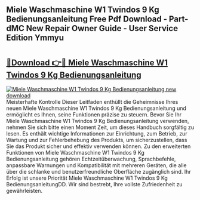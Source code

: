 ## Miele Waschmaschine W1 Twindos 9 Kg Bedienungsanleitung Free Pdf Download - Part-dMC New Repair Owner Guide - User Service Edition Ymmyu

# <h2><a href="http://df2ueg1.blite.top/?on=Miele+Waschmaschine+W1+Twindos+9+Kg+Bedienungsanleitung">🔗Download 👉🔴 Miele Waschmaschine W1 Twindos 9 Kg Bedienungsanleitung</a></h2>

[![Miele Waschmaschine W1 Twindos 9 Kg Bedienungsanleitung new download](https://i.imgur.com/lujVjoI.png)](http://df2ueg1.blite.top/?on=Miele+Waschmaschine+W1+Twindos+9+Kg+Bedienungsanleitung)
Meisterhafte Kontrolle Dieser Leitfaden enthüllt die Geheimnisse Ihres neuen Miele Waschmaschine W1 Twindos 9 Kg Bedienungsanleitung und ermöglicht es Ihnen, seine Funktionen präzise zu steuern. Bevor Sie Ihr Miele Waschmaschine W1 Twindos 9 Kg Bedienungsanleitung verwenden, nehmen Sie sich bitte einen Moment Zeit, um dieses Handbuch sorgfältig zu lesen. Es enthält wichtige Informationen zur Einrichtung, zum Betrieb, zur Wartung und zur Fehlerbehebung des Produkts, um sicherzustellen, dass Sie das Produkt sicher und effektiv verwenden können. Zu den erweiterten Funktionen von Miele Waschmaschine W1 Twindos 9 Kg Bedienungsanleitung gehören Echtzeitüberwachung, Sprachbefehle, anpassbare Warnungen und Kompatibilität mit mehreren Geräten, die alle über die schlanke und benutzerfreundliche Oberfläche zugänglich sind. Ihr Erfolg ist unsere Priorität Miele Waschmaschine W1 Twindos 9 Kg BedienungsanleitungDD. Wir sind bestrebt, Ihre vollste Zufriedenheit zu gewährleisten.
